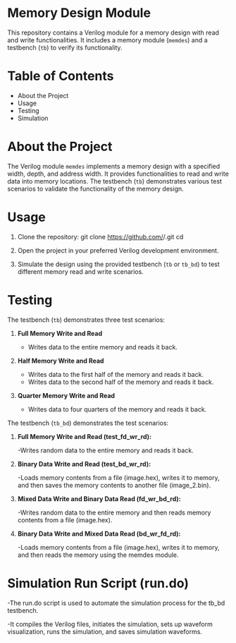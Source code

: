 # Memory Design Module

This repository contains a Verilog module for a memory design with read and write functionalities. 
It includes a memory module (`memdes`) and a testbench (`tb`) to verify its functionality.

# Table of Contents
- About the Project
- Usage
- Testing
- Simulation
  
# About the Project

The Verilog module `memdes` implements a memory design with a specified width, depth, and address width. It provides functionalities to read and write data into memory locations. The testbench (`tb`) demonstrates various test scenarios to validate the functionality of the memory design.

# Usage
1. Clone the repository:
     git clone https://github.com/<username>/<repository>.git
     cd <repository>

3. Open the project in your preferred Verilog development environment.

4. Simulate the design using the provided testbench (`tb` or `tb_bd`) to test different memory read and write scenarios.

# Testing

The testbench (`tb`) demonstrates three test scenarios:
1. **Full Memory Write and Read**
   - Writes data to the entire memory and reads it back.

2. **Half Memory Write and Read**
   - Writes data to the first half of the memory and reads it back.
   - Writes data to the second half of the memory and reads it back.

3. **Quarter Memory Write and Read**
   - Writes data to four quarters of the memory and reads it back.

The testbench (`tb_bd`) demonstrates the test scenarios:

1. **Full Memory Write and Read (test_fd_wr_rd):**
   
    -Writes random data to the entire memory and reads it back.

3. **Binary Data Write and Read (test_bd_wr_rd):**
   
   -Loads memory contents from a file (image.hex), writes it to memory, and then saves the memory contents to another file (image_2.bin).

4. **Mixed Data Write and Binary Data Read (fd_wr_bd_rd):**
   
   -Writes random data to the entire memory and then reads memory contents from a file (image.hex).

6. **Binary Data Write and Mixed Data Read (bd_wr_fd_rd):**
   
    -Loads memory contents from a file (image.hex), writes it to memory, and then reads the memory using the memdes module.


# Simulation Run Script (run.do)

-The run.do script is used to automate the simulation process for the tb_bd testbench.

-It compiles the Verilog files, initiates the simulation, sets up waveform visualization, runs the simulation, and saves simulation waveforms.
